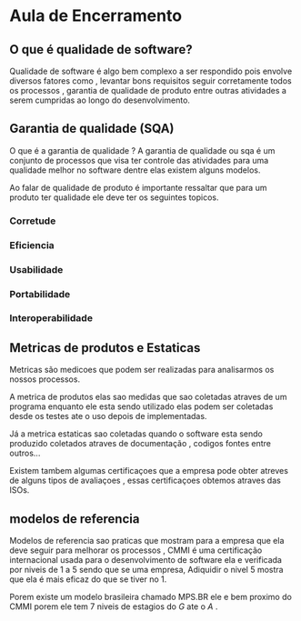 # Aula de Encerramento 

## O que é qualidade de software?

Qualidade de software é algo bem complexo a ser respondido pois envolve diversos fatores como , levantar bons requisitos seguir corretamente todos os processos , garantia de qualidade de produto entre outras atividades a serem cumpridas ao longo do desenvolvimento.

## Garantia de qualidade (SQA)

O que é a garantia de qualidade ? A garantia de qualidade ou sqa é um conjunto de processos que visa ter controle das atividades para uma qualidade melhor no software dentre elas existem alguns modelos.

Ao falar de qualidade de produto é importante ressaltar que para um produto ter qualidade ele deve ter os seguintes topicos.

### Corretude
### Eficiencia
### Usabilidade
### Portabilidade
### Interoperabilidade

## Metricas de produtos e Estaticas

Metricas são medicoes que podem ser realizadas para analisarmos os nossos processos.

A metrica de produtos elas sao medidas que sao coletadas atraves de um programa enquanto ele esta sendo utilizado elas podem ser coletadas desde os testes ate o uso depois de implementadas.

Já a metrica estaticas sao coletadas quando o software esta sendo produzido coletados atraves de documentação , codigos fontes entre outros...

Existem tambem algumas certificaçoes que a empresa pode obter atreves de alguns tipos de avaliaçoes , essas certificaçoes obtemos atraves das ISOs.

## modelos de referencia

Modelos de referencia sao praticas que mostram para a empresa que ela deve seguir para melhorar os processos , CMMI é uma certificação internacional usada para o desenvolvimento de software ela e verificada por niveis de 1 a 5 sendo que se uma empresa,
Adiquidir o nivel 5 mostra que ela é mais eficaz do que se tiver no 1.

Porem existe um modelo brasileira chamado MPS.BR ele e bem proximo do CMMI porem ele tem 7 niveis de estagios do  *G* ate o *A* .


